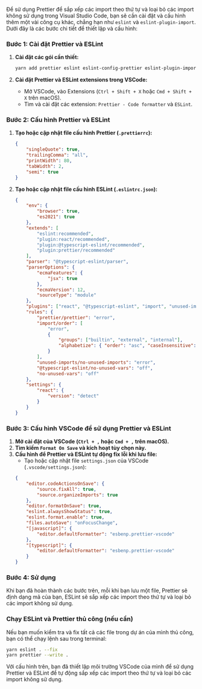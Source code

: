 Để sử dụng Prettier để sắp xếp các import theo thứ tự và loại bỏ các import không sử dụng trong Visual Studio Code, bạn sẽ cần cài đặt và cấu hình thêm một vài công cụ khác, chẳng hạn như `eslint` và `eslint-plugin-import`. Dưới đây là các bước chi tiết để thiết lập và cấu hình:

### Bước 1: Cài đặt Prettier và ESLint

1. **Cài đặt các gói cần thiết:**

    ```bash
    yarn add prettier eslint eslint-config-prettier eslint-plugin-import eslint-plugin-unused-imports -D
    ```

2. **Cài đặt Prettier và ESLint extensions trong VSCode:**
    - Mở VSCode, vào Extensions (`Ctrl + Shift + X` hoặc `Cmd + Shift + X` trên macOS).
    - Tìm và cài đặt các extension: `Prettier - Code formatter` và `ESLint`.

### Bước 2: Cấu hình Prettier và ESLint

1. **Tạo hoặc cập nhật file cấu hình Prettier (`.prettierrc`):**

    ```json
    {
        "singleQuote": true,
        "trailingComma": "all",
        "printWidth": 80,
        "tabWidth": 2,
        "semi": true
    }
    ```

2. **Tạo hoặc cập nhật file cấu hình ESLint (`.eslintrc.json`):**
    ```json
    {
        "env": {
            "browser": true,
            "es2021": true
        },
        "extends": [
            "eslint:recommended",
            "plugin:react/recommended",
            "plugin:@typescript-eslint/recommended",
            "plugin:prettier/recommended"
        ],
        "parser": "@typescript-eslint/parser",
        "parserOptions": {
            "ecmaFeatures": {
                "jsx": true
            },
            "ecmaVersion": 12,
            "sourceType": "module"
        },
        "plugins": ["react", "@typescript-eslint", "import", "unused-imports"],
        "rules": {
            "prettier/prettier": "error",
            "import/order": [
                "error",
                {
                    "groups": ["builtin", "external", "internal"],
                    "alphabetize": { "order": "asc", "caseInsensitive": true }
                }
            ],
            "unused-imports/no-unused-imports": "error",
            "@typescript-eslint/no-unused-vars": "off",
            "no-unused-vars": "off"
        },
        "settings": {
            "react": {
                "version": "detect"
            }
        }
    }
    ```

### Bước 3: Cấu hình VSCode để sử dụng Prettier và ESLint

1. **Mở cài đặt của VSCode (`Ctrl + ,` hoặc `Cmd + ,` trên macOS).**
2. **Tìm kiếm `Format On Save` và kích hoạt tùy chọn này.**
3. **Cấu hình để Prettier và ESLint tự động fix lỗi khi lưu file:**
    - Tạo hoặc cập nhật file `settings.json` của VSCode (`.vscode/settings.json`):
    ```json
    {
        "editor.codeActionsOnSave": {
            "source.fixAll": true,
            "source.organizeImports": true
        },
        "editor.formatOnSave": true,
        "eslint.alwaysShowStatus": true,
        "eslint.format.enable": true,
        "files.autoSave": "onFocusChange",
        "[javascript]": {
            "editor.defaultFormatter": "esbenp.prettier-vscode"
        },
        "[typescript]": {
            "editor.defaultFormatter": "esbenp.prettier-vscode"
        }
    }
    ```

### Bước 4: Sử dụng

Khi bạn đã hoàn thành các bước trên, mỗi khi bạn lưu một file, Prettier sẽ định dạng mã của bạn, ESLint sẽ sắp xếp các import theo thứ tự và loại bỏ các import không sử dụng.

### Chạy ESLint và Prettier thủ công (nếu cần)

Nếu bạn muốn kiểm tra và fix tất cả các file trong dự án của mình thủ công, bạn có thể chạy lệnh sau trong terminal:

```bash
yarn eslint . --fix
yarn prettier --write .
```

Với cấu hình trên, bạn đã thiết lập môi trường VSCode của mình để sử dụng Prettier và ESLint để tự động sắp xếp các import theo thứ tự và loại bỏ các import không sử dụng.
